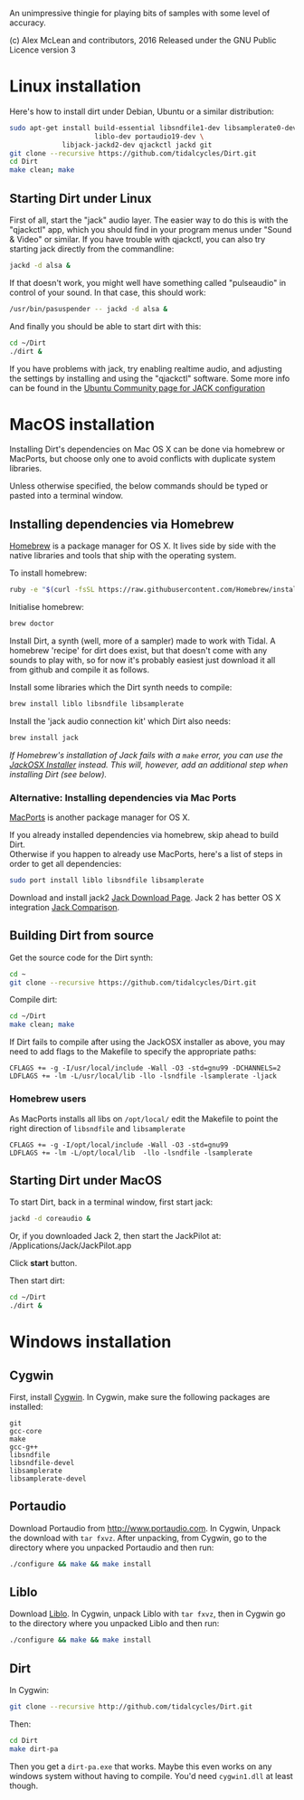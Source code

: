 An unimpressive thingie for playing bits of samples with some level of accuracy.

(c) Alex McLean and contributors, 2016
Released under the GNU Public Licence version 3 

# Linux installation

Here's how to install dirt under Debian, Ubuntu or a similar distribution:

~~~~sh
sudo apt-get install build-essential libsndfile1-dev libsamplerate0-dev \
                     liblo-dev portaudio19-dev \
		     libjack-jackd2-dev qjackctl jackd git
git clone --recursive https://github.com/tidalcycles/Dirt.git
cd Dirt
make clean; make
~~~~

## Starting Dirt under Linux

First of all, start the "jack" audio layer. The easier way to do this
is with the "qjackctl" app, which you should find in your program
menus under "Sound & Video" or similar. If you have trouble with
qjackctl, you can also try starting jack directly from the
commandline:

~~~~sh
jackd -d alsa &
~~~~

If that doesn't work, you might well have something called
"pulseaudio" in control of your sound. In that case, this should work:

~~~~sh
/usr/bin/pasuspender -- jackd -d alsa &
~~~~

And finally you should be able to start dirt with this:

~~~~sh
cd ~/Dirt
./dirt &
~~~~

If you have problems with jack, try enabling realtime audio, and
adjusting the settings by installing and using the "qjackctl"
software. Some more info can be found in the [Ubuntu Community page for JACK configuration](https://help.ubuntu.com/community/HowToJACKConfiguration)

# MacOS installation

Installing Dirt's dependencies on Mac OS X can be done via homebrew or
MacPorts, but choose only one to avoid conflicts with duplicate system
libraries.

Unless otherwise specified, the below commands should be typed or
pasted into a terminal window.

## Installing dependencies via Homebrew

[Homebrew](http://brew.sh) is a package manager for OS X. It lives
side by side with the native libraries and tools that ship with the
operating system.

To install homebrew:

~~~bash
ruby -e "$(curl -fsSL https://raw.githubusercontent.com/Homebrew/install/master/install)"
~~~

Initialise homebrew:

~~~bash
brew doctor
~~~

Install Dirt, a synth (well, more of a sampler) made to work with
Tidal. A homebrew 'recipe' for dirt does exist, but that doesn't come
with any sounds to play with, so for now it's probably easiest just
download it all from github and compile it as follows.

Install some libraries which the Dirt synth needs to compile:

~~~bash
brew install liblo libsndfile libsamplerate
~~~

Install the 'jack audio connection kit' which Dirt also needs:

~~~bash
brew install jack
~~~

*If Homebrew's installation of Jack fails with a `make` error, you can
 use the [JackOSX Installer](http://www.jackosx.com/download.html)
 instead. This will, however, add an additional step when installing
 Dirt (see below).*


### Alternative: Installing dependencies via Mac Ports

[MacPorts](https://www.macports.org/) is another package manager for
OS X.

If you already installed dependencies via homebrew, skip ahead to build Dirt.  
Otherwise if you happen to already use MacPorts, here's a list of
steps in order to get all dependencies:

~~~bash
sudo port install liblo libsndfile libsamplerate
~~~

Download and install jack2 [Jack Download Page](http://jackaudio.org/downloads/). Jack 2 has better OS X integration [Jack Comparison](https://github.com/jackaudio/jackaudio.github.com/wiki/Q_difference_jack1_jack2).

## Building Dirt from source

Get the source code for the Dirt synth:

~~~bash
cd ~
git clone --recursive https://github.com/tidalcycles/Dirt.git
~~~

Compile dirt:

~~~bash
cd ~/Dirt
make clean; make
~~~

If Dirt fails to compile after using the JackOSX installer as above,
 you may need to add flags to the Makefile to specify the appropriate
 paths:

~~~make
CFLAGS += -g -I/usr/local/include -Wall -O3 -std=gnu99 -DCHANNELS=2
LDFLAGS += -lm -L/usr/local/lib -llo -lsndfile -lsamplerate -ljack
~~~

### Homebrew users

As MacPorts installs all libs on `/opt/local/`
edit the Makefile to point the right direction of `libsndfile` and `libsamplerate`

~~~make
CFLAGS += -g -I/opt/local/include -Wall -O3 -std=gnu99
LDFLAGS += -lm -L/opt/local/lib  -llo -lsndfile -lsamplerate
~~~

## Starting Dirt under MacOS

To start Dirt, back in a terminal window, first start jack:

~~~bash
jackd -d coreaudio &
~~~

Or, if you downloaded Jack 2, then start the JackPilot at:
/Applications/Jack/JackPilot.app

Click __start__ button.

Then start dirt:

~~~bash
cd ~/Dirt
./dirt &
~~~

# Windows installation

## Cygwin

First, install [Cygwin](https://www.cygwin.com). In Cygwin, make sure the
following packages are installed:

~~~~
git
gcc-core
make
gcc-g++
libsndfile
libsndfile-devel
libsamplerate
libsamplerate-devel
~~~~

## Portaudio

Download Portaudio from http://www.portaudio.com. In Cygwin, Unpack
the download with `tar fxvz`. After unpacking, from Cygwin, go to the directory
where you unpacked Portaudio and then run:

~~~~bash
./configure && make && make install
~~~~

## Liblo

Download [Liblo](http://liblo.sourceforge.net).
In Cygwin, unpack Liblo with `tar fxvz`, then in Cygwin go to the directory where you
unpacked Liblo and then run:

~~~~bash
./configure && make && make install
~~~~

## Dirt

In Cygwin:

~~~~bash
git clone --recursive http://github.com/tidalcycles/Dirt.git
~~~~

Then:

~~~~bash
cd Dirt
make dirt-pa
~~~~

Then you get a `dirt-pa.exe` that works. Maybe this even works on any
windows system without having to compile. You'd need `cygwin1.dll` at
least though.

